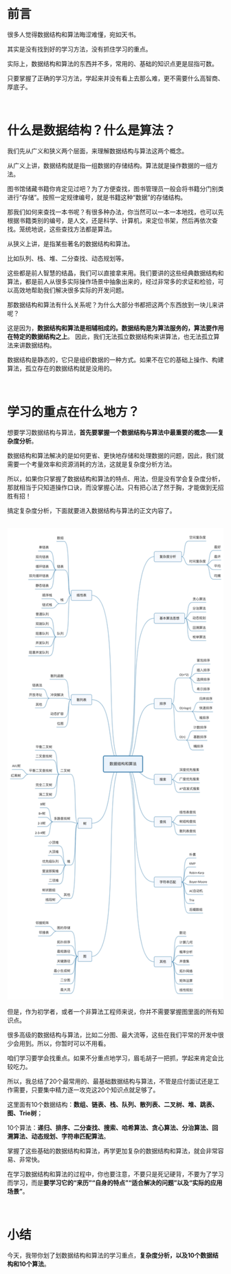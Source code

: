 # 前言

很多人觉得数据结构和算法晦涩难懂，宛如天书。

其实是没有找到好的学习方法，没有抓住学习的重点。

实际上，数据结构和算法的东西并不多，常用的、基础的知识点更是屈指可数。

只要掌握了正确的学习方法，学起来并没有看上去那么难，更不需要什么高智商、厚底子。

<br/>

# 什么是数据结构？什么是算法？

我们先从广义和狭义两个层面，来理解数据结构与算法这两个概念。

从广义上讲，数据结构就是指一组数据的存储结构。算法就是操作数据的一组方法。

图书馆储藏书籍你肯定见过吧？为了方便查找，图书管理员一般会将书籍分门别类进行“存储”。按照一定规律编号，就是书籍这种“数据”的存储结构。

那我们如何来查找一本书呢？有很多种办法，你当然可以一本一本地找，也可以先根据书籍类别的编号，是人文，还是科学、计算机，来定位书架，然后再依次查找。笼统地说，这些查找方法都是算法。

从狭义上讲，是指某些著名的数据结构和算法。

比如队列、栈、堆、二分查找、动态规划等。

这些都是前人智慧的结晶，我们可以直接拿来用。我们要讲的这些经典数据结构和算法，都是前人从很多实际操作场景中抽象出来的，经过非常多的求证和检验，可以高效地帮助我们解决很多实际的开发问题。

那数据结构和算法有什么关系呢？为什么大部分书都把这两个东西放到一块儿来讲呢？

这是因为，**数据结构和算法是相辅相成的。数据结构是为算法服务的，算法要作用在特定的数据结构之上**。 因此，我们无法孤立数据结构来讲算法，也无法孤立算法来讲数据结构。

数据结构是静态的，它只是组织数据的一种方式。如果不在它的基础上操作、构建算法，孤立存在的数据结构就是没用的。

<br/>

# 学习的重点在什么地方？

想要学习数据结构与算法，**首先要掌握一个数据结构与算法中最重要的概念——复杂度分析**。

数据结构和算法解决的是如何更省、更快地存储和处理数据的问题，因此，我们就需要一个考量效率和资源消耗的方法，这就是复杂度分析方法。

所以，如果你只掌握了数据结构和算法的特点、用法，但是没有学会复杂度分析，那就相当于只知道操作口诀，而没掌握心法。只有把心法了然于胸，才能做到无招胜有招！

搞定复杂度分析，下面就要进入数据结构与算法的正文内容了。

<br/>
<img src='https://github.com/jiangxia/Algorithms/raw/master/images/1.jpg' width='800'>
<br/>

但是，作为初学者，或者一个非算法工程师来说，你并不需要掌握图里面的所有知识点。

很多高级的数据结构与算法，比如二分图、最大流等，这些在我们平常的开发中很少会用到。所以，你暂时可以不用看。

咱们学习要学会找重点。如果不分重点地学习，眉毛胡子一把抓，学起来肯定会比较吃力。

所以，我总结了20个最常用的、最基础数据结构与算法，不管是应付面试还是工作需要，只要集中精力逐一攻克这20个知识点就足够了。

这里面有10个数据结构：**数组、链表、栈、队列、散列表、二叉树、堆、跳表、图、Trie树**；

10个算法：**递归、排序、二分查找、搜索、哈希算法、贪心算法、分治算法、回溯算法、动态规划、字符串匹配算法**。

掌握了这些基础的数据结构和算法，再学更加复杂的数据结构和算法，就会非常容易、非常快。

在学习数据结构和算法的过程中，你也要注意，不要只是死记硬背，不要为了学习而学习，而是**要学习它的“来历”“自身的特点”“适合解决的问题”以及“实际的应用场景”**。

<br/>

# 小结

今天，我带你划了划数据结构和算法的学习重点，**复杂度分析，以及10个数据结构和10个算法**。